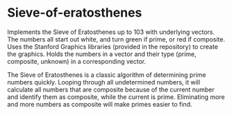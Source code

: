 # Sieve-of-eratosthenes
Implements the Sieve of Eratosthenes up to 103 with underlying vectors. The numbers all start out white, and turn green if prime, or red if composite. Uses the Stanford Graphics libraries (provided in the repository) to create the graphics. Holds the numbers in a vector and their type (prime, composite, unknown) in a corresponding vector.

The Sieve of Eratosthenes is a classic algorithm of determining prime numbers quickly. Looping through all undetermined numbers, it will calculate all numbers that are composite because of the current number and identify them as composite, while the current is prime.  Eliminating more and more numbers as composite will make primes easier to find.
